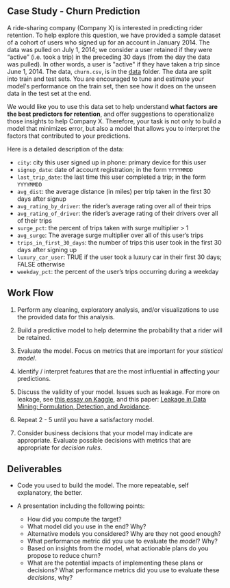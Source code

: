 ## Case Study - Churn Prediction

A ride-sharing company (Company X) is interested in predicting rider retention.
To help explore this question, we have provided a sample dataset of a cohort of
users who signed up for an account in January 2014. The data was pulled on July
1, 2014; we consider a user retained if they were “active” (i.e. took a trip)
in the preceding 30 days (from the day the data was pulled). In other words, a
user is "active" if they have taken a trip since June 1, 2014. The data,
`churn.csv`, is in the [data](data) folder.  The data are split into train and
test sets.  You are encouraged to tune and estimate your model's performance on
the train set, then see how it does on the unseen data in the test set at the
end.

We would like you to use this data set to help understand **what factors are
the best predictors for retention**, and offer suggestions to operationalize
those insights to help Company X. Therefore, your task is not only to build a
model that minimizes error, but also a model that allows you to interpret the
factors that contributed to your predictions.

Here is a detailed description of the data:

- `city`: city this user signed up in phone: primary device for this user
- `signup_date`: date of account registration; in the form `YYYYMMDD`
- `last_trip_date`: the last time this user completed a trip; in the form `YYYYMMDD`
- `avg_dist`: the average distance (in miles) per trip taken in the first 30 days after signup
- `avg_rating_by_driver`: the rider’s average rating over all of their trips 
- `avg_rating_of_driver`: the rider’s average rating of their drivers over all of their trips 
- `surge_pct`: the percent of trips taken with surge multiplier > 1 
- `avg_surge`: The average surge multiplier over all of this user’s trips 
- `trips_in_first_30_days`: the number of trips this user took in the first 30 days after signing up 
- `luxury_car_user`: TRUE if the user took a luxury car in their first 30 days; FALSE otherwise 
- `weekday_pct`: the percent of the user’s trips occurring during a weekday


## Work Flow

1. Perform any cleaning, exploratory analysis, and/or visualizations to use the
provided data for this analysis.
   
2. Build a predictive model to help determine the probability that a rider will
be retained.

3. Evaluate the model.  Focus on metrics that are important for your *stistical
model*.
 
4. Identify / interpret features that are the most influential in affecting
your predictions.

5. Discuss the validity of your model. Issues such as
leakage.  For more on leakage, see [this essay on
Kaggle](https://www.kaggle.com/wiki/Leakage), and this paper: [Leakage in Data
Mining: Formulation, Detection, and Avoidance](https://www.cs.umb.edu/~ding/history/470_670_fall_2011/papers/cs670_Tran_PreferredPaper_LeakingInDataMining.pdf).

6. Repeat 2 - 5 until you have a satisfactory model.

7. Consider business decisions that your model may indicate are appropriate.
Evaluate possible decisions with metrics that are appropriate for *decision
rules*.
   
## Deliverables

- Code you used to build the model.  The more repeatable, self explanatory, the
  better.

- A presentation including the following points:
  - How did you compute the target?
  - What model did you use in the end? Why?
  - Alternative models you considered? Why are they not good enough?
  - What performance metric did you use to evaluate the *model*? Why?
  - Based on insights from the model, what actionable plans do you propose to
    reduce churn?
  - What are the potential impacts of implementing these plans or decisions?
    What performance metrics did you use to evaluate these *decisions*, why?
